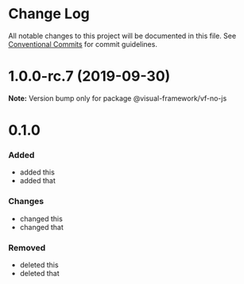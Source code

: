 # Change Log

All notable changes to this project will be documented in this file.
See [Conventional Commits](https://conventionalcommits.org) for commit guidelines.

# 1.0.0-rc.7 (2019-09-30)

**Note:** Version bump only for package @visual-framework/vf-no-js





# 0.1.0

### Added
- added this
- added that

### Changes

- changed this
- changed that

### Removed

- deleted this
- deleted that
